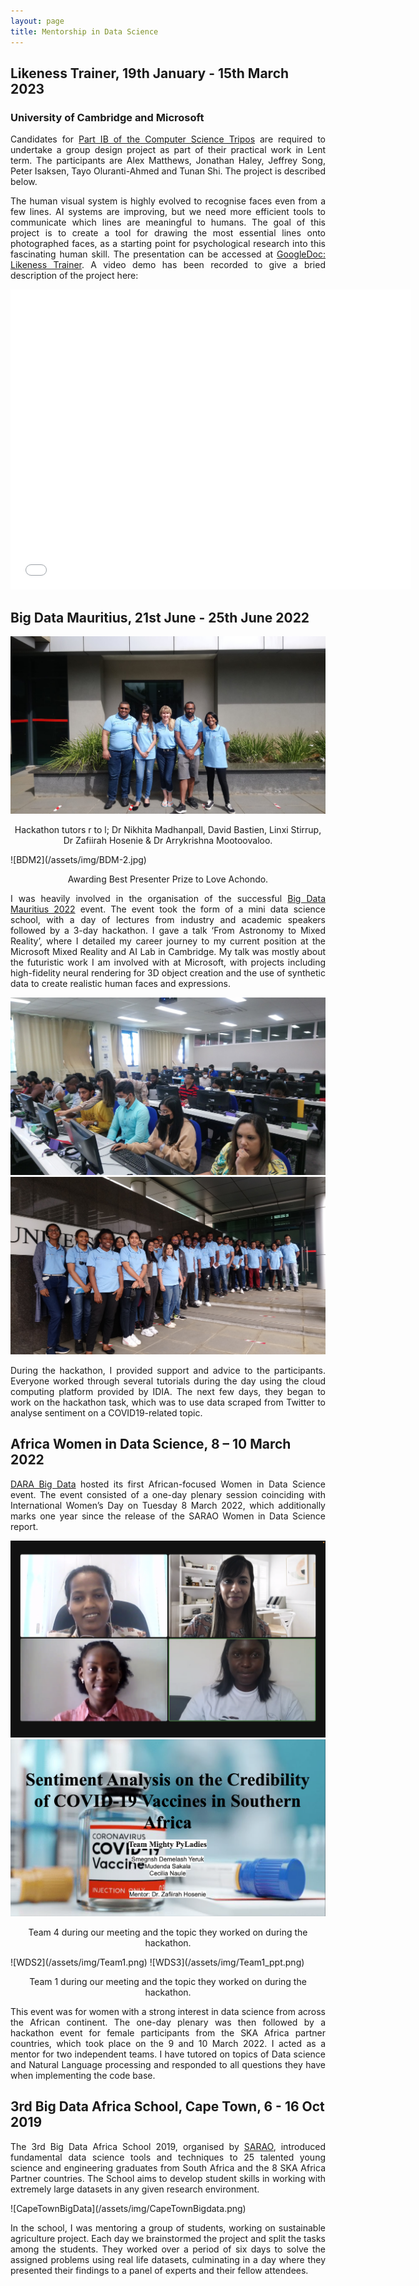 ```yaml
---
layout: page
title: Mentorship in Data Science
---
```

## Likeness Trainer, 19th January - 15th March 2023
### University of Cambridge and Microsoft
 <p align="justify">Candidates for <a href="https://www.cst.cam.ac.uk/teaching/part-ib/group-projects">Part IB of the Computer Science Tripos</a> are required to undertake a group design project as part of their practical work in Lent term. The participants are Alex Matthews, Jonathan Haley, Jeffrey Song, Peter Isaksen, Tayo Oluranti-Ahmed and Tunan Shi. The project is described below.</p>

<p align="justify">The human visual system is highly evolved to recognise faces even from a few lines. AI systems are improving, but we need more efficient tools to communicate which lines are meaningful to humans. The goal of this project is to create a tool for drawing the most essential lines onto photographed faces, as a starting point for psychological research into this fascinating human skill. The presentation can be accessed at <a href="https://docs.google.com/presentation/d/1xb9R-HoQyHgduZyElQ_9QvYD1KfsS1dfdOP2V7pirKA/edit#slide=id.g216f66293ae_0_31">GoogleDoc: Likeness Trainer</a>. A video demo has been recorded to give a bried description of the project here:</p>
<iframe
    width="640"
    height="480"
    src="[https://www.youtube.com/watch?v=WN4g5_n1qyk&t=1s](https://www.youtube.com/watch?v=WN4g5_n1qyk&t=1s)"
    frameborder="0"
    allow="autoplay; encrypted-media"
    allowfullscreen
>
</iframe>

## Big Data Mauritius, 21st June - 25th June 2022
![BDM](/assets/img/BDM-3.jpg)
<p align="center">Hackathon tutors r to l; Dr Nikhita Madhanpall,  David Bastien, Linxi Stirrup, Dr Zafiirah Hosenie & Dr Arrykrishna Mootoovaloo.</p>
![BDM2](/assets/img/BDM-2.jpg)
<p align="center">Awarding Best Presenter Prize to Love Achondo.</p>

<p align="justify"> I was heavily involved in the organisation of the successful <a href="https://www.darabigdata.com/big-data-mauritius">Big Data Mauritius 2022</a> event. The event took the form of a mini data science school, with a day of lectures from industry and academic speakers followed by a 3-day hackathon. I gave a talk ‘From Astronomy to Mixed Reality’, where I detailed my career journey to my current position at the Microsoft Mixed Reality and AI Lab in Cambridge. My talk was mostly about the futuristic work I am involved with at Microsoft, with projects including high-fidelity neural rendering for 3D object creation and the use of synthetic data to create realistic human faces and expressions.</p>
 
![BDM3](/assets/img/BDM-1.jpg)
![BDM4](/assets/img/BDM-4.jpg)

 <p align="justify">During the hackathon, I provided support and advice to the participants. Everyone worked through several tutorials during the day using the cloud computing platform provided by IDIA. The next few days, they began to work on the hackathon task, which was to use data scraped from Twitter to analyse sentiment on a COVID19-related topic.</p>


## Africa Women in Data Science, 8 – 10 March 2022
<p align="justify"> <a href="https://www.darabigdata.com/">DARA Big Data</a> hosted its first African-focused Women in Data Science event. The event consisted of a one-day plenary session coinciding with International Women’s Day on Tuesday 8 March 2022, which additionally marks one year since the release of the SARAO Women in Data Science report.</p>
 
![WDS](/assets/img/Team4.png)
![WDS1](/assets/img/Team4_ppt.png)
<p align="center">Team 4 during our meeting and the topic they worked on during the hackathon.</p>
![WDS2](/assets/img/Team1.png)
![WDS3](/assets/img/Team1_ppt.png)
<p align="center">Team 1 during our meeting and the topic they worked on during the hackathon.</p>
 
<p align="justify">This event was for women with a strong interest in data science from across the African continent. The one-day plenary was then followed by a hackathon event for female participants from the SKA Africa partner countries, which took place on the 9 and 10 March 2022. I acted as a mentor for two independent teams. I have tutored on topics of Data science and Natural Language processing and responded to all questions they have when implementing the code base.</p>
 

## 3rd Big Data Africa School, Cape Town, 6 - 16 Oct 2019
<p align="justify"> The 3rd Big Data Africa School 2019, organised by <a href="https://www.sarao.ac.za/media-releases/sarao-upskilling-africas-bright-young-minds-in-big-data/">SARAO</a>, introduced fundamental data science tools and techniques to 25 talented young science and engineering graduates from South Africa and the 8 SKA Africa Partner countries. The School aims to develop student skills in working with extremely large datasets in any given research environment.</p>
![CapeTownBigData](/assets/img/CapeTownBigdata.png)
 
<p align="justify">In the school, I was mentoring a group of students, working on sustainable agriculture project. Each day we brainstormed the project and split the tasks among the students. They worked over a period of six days to solve  the assigned problems using real life datasets, culminating in a day where they presented their findings to a panel of experts and their fellow attendees.</p>


